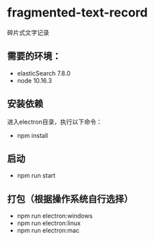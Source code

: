 # fragmented-text-record
碎片式文字记录

## 需要的环境：
* elasticSearch 7.8.0
* node 10.16.3

## 安装依赖
进入electron目录，执行以下命令：
* npm install

## 启动
* npm run start

## 打包（根据操作系统自行选择）
* npm run electron:windows
* npm run electron:linux
* npm run electron:mac
